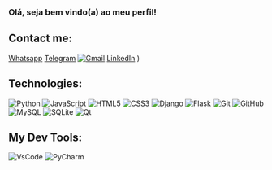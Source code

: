 ### Olá, seja bem vindo(a) ao meu perfil!
## Contact me:
[Whatsapp](https://img.shields.io/badge/WhatsApp-25D366?style=for-the-badge&logo=whatsapp&logoColor=white) 
[Telegram](https://img.shields.io/badge/Telegram-2CA5E0?style=for-the-badge&logo=telegram&logoColor=white) 
[![Gmail](https://img.shields.io/badge/Gmail-D14836?style=for-the-badge&logo=gmail&logoColor=white)](https://mailto:lipiph21@gmail.com)
[LinkedIn](https://img.shields.io/badge/linkedin-%230077B5.svg?style=for-the-badge&logo=linkedin&logoColor=white)
)


## Technologies:
![Python](https://img.shields.io/badge/Python-FFD43B?style=for-the-badge&logo=python&logoColor=blue) ![JavaScript](https://img.shields.io/badge/javascript-%23323330.svg?style=for-the-badge&logo=javascript&logoColor=%23F7DF1E)
![HTML5](https://img.shields.io/badge/HTML5-E34F26?style=for-the-badge&logo=html5&logoColor=white) ![CSS3](https://img.shields.io/badge/CSS3-1572B6?style=for-the-badge&logo=css3&logoColor=white) ![Django](https://img.shields.io/badge/django-%23092E20.svg?style=for-the-badge&logo=django&logoColor=white) ![Flask](https://img.shields.io/badge/Flask-000000?style=for-the-badge&logo=flask&logoColor=white) ![Git](https://img.shields.io/badge/git-%23F05033.svg?style=for-the-badge&logo=git&logoColor=white) ![GitHub](https://img.shields.io/badge/github-%23121011.svg?style=for-the-badge&logo=github&logoColor=white) ![MySQL](https://img.shields.io/badge/MySQL-005C84?style=for-the-badge&logo=mysql&logoColor=white) ![SQLite](https://img.shields.io/badge/SQLite-07405E?style=for-the-badge&logo=sqlite&logoColor=white)
![Qt](https://img.shields.io/badge/Qt-41CD52?style=for-the-badge&logo=qt&logoColor=white)

## My Dev Tools:
![VsCode](https://img.shields.io/badge/VSCode-0078D4?style=for-the-badge&logo=visual%20studio%20code&logoColor=white)
![PyCharm](https://img.shields.io/badge/pycharm-143?style=for-the-badge&logo=pycharm&logoColor=black&color=black&labelColor=green)
<!--
**Fabiiandeev/Fabiiandeev** is a ✨ _special_ ✨ repository because its `README.md` (this file) appears on your GitHub profile.
